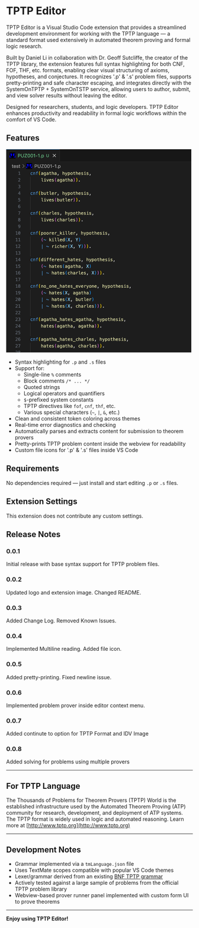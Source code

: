 # TPTP Editor

TPTP Editor is a Visual Studio Code extension that provides a streamlined development environment for working with the TPTP language — a standard format used extensively in automated theorem proving and formal logic research. 

Built by Daniel Li in collaboration with Dr. Geoff Sutcliffe, the creator of the TPTP library, the extension features full syntax highlighting for both CNF, FOF, THF, etc. formats, enabling clear visual structuring of axioms, hypotheses, and conjectures. It recognizes '.p' & '.s' problem files, supports pretty-printing and safe character escaping, and integrates directly with the SystemOnTPTP + SystemOnTSTP service, allowing users to author, submit, and view solver results without leaving the editor. 

Designed for researchers, students, and logic developers. TPTP Editor enhances productivity and readability in formal logic workflows within the comfort of VS Code.

## Features

<img src="./images/sample.png" alt="sample image" width="500">

- Syntax highlighting for `.p` and `.s` files
- Support for:
  - Single-line `%` comments
  - Block comments `/* ... */`
  - Quoted strings
  - Logical operators and quantifiers
  - `$`-prefixed system constants
  - TPTP directives like `fof`, `cnf`, `thf`, etc.
  - Various special characters (`~`, `|`, `&`, etc.)
- Clean and consistent token coloring across themes
- Real-time error diagnostics and checking
- Automatically parses and extracts content for submission to theorem provers
- Pretty-prints TPTP problem content inside the webview for readability
- Custom file icons for '.p' & '.s' files inside VS Code

## Requirements

No dependencies required — just install and start editing `.p` or `.s` files.

## Extension Settings

This extension does not contribute any custom settings.

## Release Notes

### 0.0.1

Initial release with base syntax support for TPTP problem files.

### 0.0.2

Updated logo and extension image. Changed README.

### 0.0.3

Added Change Log. Removed Known Issues.

### 0.0.4

Implemented Multiline reading. Added file icon.

### 0.0.5

Added pretty-printing. Fixed newline issue.

### 0.0.6

Implemented problem prover inside editor context menu. 

### 0.0.7

Added continute to option for TPTP Format and IDV Image

### 0.0.8 

Added solving for problems using multiple provers

---

## For TPTP Language

The Thousands of Problems for Theorem Provers (TPTP) World is the established infrastructure used by the Automated Theorem Proving (ATP) community for research, development, and deployment of ATP systems.
The TPTP format is widely used in logic and automated reasoning. Learn more at [http://www.tptp.org](http://www.tptp.org)

---

## Development Notes

- Grammar implemented via a `tmLanguage.json` file
- Uses TextMate scopes compatible with popular VS Code themes
- Lexer/grammar derived from an existing [BNF TPTP grammar](https://tptp.org/UserDocs/TPTPLanguage/SyntaxBNF.html)
- Actively tested against a large sample of problems from the official TPTP problem library
- Webview-based prover runner panel implemented with custom form UI to prove theorems

---

**Enjoy using TPTP Editor!**
